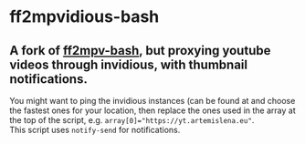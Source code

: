 # ff2mpvidious-bash
## **A fork of [ff2mpv-bash](https://github.com/Ckath/ff2mpv-bash), but proxying youtube videos through invidious, with thumbnail notifications.**
You might want to ping the invidious instances (can be found at [](https://api.invidious.io/) and choose the fastest ones for your location, then replace the ones used in the array at the top of the script, e.g. ``array[0]="https://yt.artemislena.eu"``.  
This script uses ``notify-send`` for notifications.

